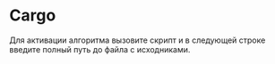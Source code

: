 # Cargo
Для активации алгоритма вызовите скрипт и в следующей строке введите полный путь до файла с исходниками.
